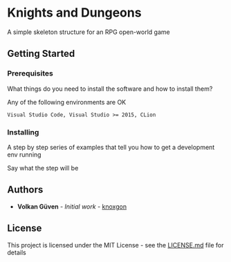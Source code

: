 # Knights and Dungeons

A simple skeleton structure for an RPG open-world game

## Getting Started


### Prerequisites

What things do you need to install the software and how to install them?

Any of the following environments are OK

```
Visual Studio Code, Visual Studio >= 2015, CLion
```

### Installing

A step by step series of examples that tell you how to get a development env running

Say what the step will be

## Authors

* **Volkan Güven** - *Initial work* - [knoxgon](https://github.com/knoxgon)

## License

This project is licensed under the MIT License - see the [LICENSE.md](LICENSE.md) file for details
